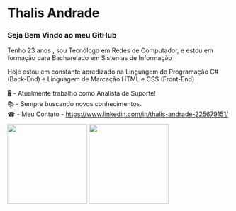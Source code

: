 <h1>Thalis Andrade</h1>

<h3>Seja Bem Vindo ao meu GitHub</h3>
<p>Tenho 23 anos , sou Tecnólogo em Redes de Computador, e estou em formação para Bacharelado em Sistemas de Informação</p>
<p>Hoje estou em constante apredizado na Linguagem de Programação C# (Back-End) e Linguagem de Marcação HTML e CSS (Front-End)</p>

🖥 - Atualmente trabalho como Analista de Suporte!<br/>
📚 - Sempre buscando novos conhecimentos.<br/>
☎ - Meu Contato - https://www.linkedin.com/in/thalis-andrade-225679151/

 <div>
  <img height="180em" src="https://github-readme-stats.vercel.app/api?username=Thalis-A98&show_icons=true&theme=dark&include_all_commits=true&count_private=true"/>
  <img height="180em" src="https://github-readme-stats.vercel.app/api/top-langs/?username=Thalis-A98&layout=compact&langs_count=7&theme=dark&show_icons=true"/>
</div>
